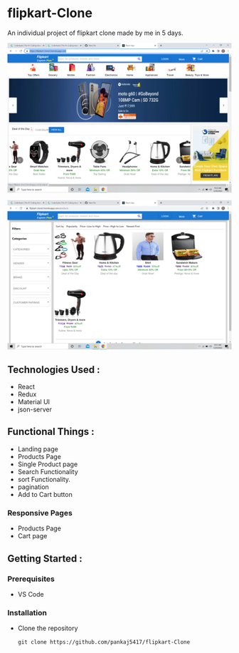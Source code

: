 # flipkart-Clone
An individual project of flipkart clone made by me in 5 days.


![landing page](https://github.com/pankaj5417/koovs.com/blob/main/Screenshot%20(6475).png?raw=true)

![main product page](https://github.com/pankaj5417/koovs.com/blob/main/Screenshot%20(6476).png?raw=true)

## Technologies Used :
* React
* Redux
* Material UI
* json-server



## Functional Things :
* Landing page
* Products Page 
* Single Product page
* Search Functionality
* sort Functionality.
* pagination
* Add to Cart button 



### Responsive Pages
* Products Page
* Cart page


## Getting Started :


### Prerequisites 
* VS Code


### Installation 
* Clone the repository
    ``` 
    git clone https://github.com/pankaj5417/flipkart-Clone
    ```


